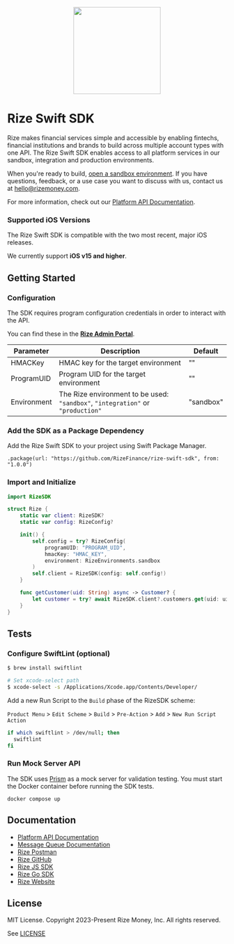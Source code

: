 <p align="center">
  <a href="https://developer.rizefs.com/" target="_blank" align="center">
    <img src="https://cdn.rizefs.com/web-content/logos/rize-github.png" width="200">
  </a>
  <br />
</p>

# Rize Swift SDK

Rize makes financial services simple and accessible by enabling fintechs, financial institutions and brands to build across multiple account types with one API. The Rize Swift SDK enables access to all platform services in our sandbox, integration and production environments.

When you're ready to build, [open a sandbox environment](https://rizefs.com/get-access/). If you have questions, feedback, or a use case you want to discuss with us, contact us at [hello@rizemoney.com](mailto:hello@rizemoney.com).

For more information, check out our [Platform API Documentation](https://developer.rizefs.com/).

### Supported iOS Versions

The Rize Swift SDK is compatible with the two most recent, major iOS releases.

We currently support **iOS v15 and higher**.

## Getting Started

### Configuration

The SDK requires program configuration credentials in order to interact with the API.

You can find these in the [**Rize Admin Portal**](https://admin-sandbox.rizefs.com/).

| Parameter   | Description                                                  | Default   |
| ----------- | ------------------------------------------------------------ | --------- |
| HMACKey     | HMAC key for the target environment | "" |
| ProgramUID  | Program UID for the target environment | "" |
| Environment | The Rize environment to be used:<br> `"sandbox"`, `"integration"` or `"production"` | "sandbox" |

### Add the SDK as a Package Dependency

Add the Rize Swift SDK to your project using Swift Package Manager.

`.package(url: "https://github.com/RizeFinance/rize-swift-sdk", from: "1.0.0")`

### Import and Initialize

```swift
import RizeSDK

struct Rize {
	static var client: RizeSDK?
	static var config: RizeConfig?

	init() {
		self.config = try? RizeConfig(
			programUID: "PROGRAM_UID",
			hmacKey: "HMAC_KEY",
			environment: RizeEnvironments.sandbox
		)
		self.client = RizeSDK(config: self.config!)
	}

	func getCustomer(uid: String) async -> Customer? {
		let customer = try? await RizeSDK.client?.customers.get(uid: uid)
	}
}
```

## Tests

### Configure SwiftLint (optional)

```sh
$ brew install swiftlint

# Set xcode-select path
$ xcode-select -s /Applications/Xcode.app/Contents/Developer/
```

Add a new Run Script to the `Build` phase of the RizeSDK scheme:

`Product Menu` > `Edit Scheme` > `Build` > `Pre-Action` > `Add` > `New Run Script Action` 

```sh
if which swiftlint > /dev/null; then
  swiftlint
fi
```

### Run Mock Server API

The SDK uses [Prism](https://docs.stoplight.io/docs/prism) as a mock server for validation testing. You must start the Docker container before running the SDK tests.

`docker compose up`

## Documentation

* [Platform API Documentation](https://developer.rizefs.com/)
* [Message Queue Documentation](https://developer.rizefs.com/docs/rize-message-queue)
* [Rize Postman](https://www.postman.com/rizemoney/)
* [Rize GitHub](https://github.com/RizeFinance)
* [Rize JS SDK](https://github.com/RizeFinance/rize-js)
* [Rize Go SDK](https://github.com/RizeFinance/rize-go-sdk)
* [Rize Website](https://www.rizemoney.com/)

## License
MIT License. Copyright 2023-Present Rize Money, Inc. All rights reserved.

See [LICENSE](LICENSE)
